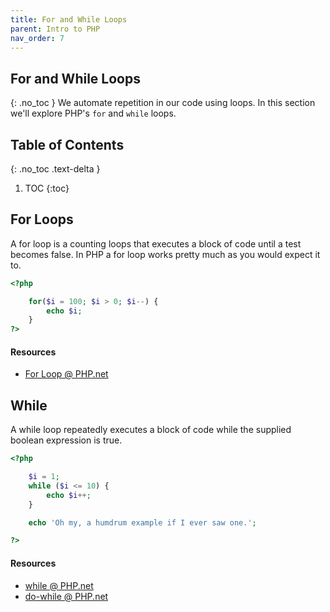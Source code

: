 ```yaml
---
title: For and While Loops
parent: Intro to PHP
nav_order: 7
---
```


<!-- prettier-ignore-start -->
## For and While Loops
{: .no_toc }
We automate repetition in our code using loops. In this section we'll explore PHP's `for` and `while` loops.

## Table of Contents
{: .no_toc .text-delta }  

1. TOC
{:toc}

<!-- prettier-ignore-end -->

## For Loops

A for loop is a counting loops that executes a block of code until a test becomes false. In PHP a for loop works pretty much as you would expect it to.

```php
<?php

    for($i = 100; $i > 0; $i--) {
        echo $i;
    }
?>
```

#### Resources

- [For Loop @ PHP.net](http://ca3.php.net/manual/en/control-structures.for.php)

## While

A while loop repeatedly executes a block of code while the supplied boolean expression is true.

```php
<?php

    $i = 1;
    while ($i <= 10) {
        echo $i++;
    }

    echo 'Oh my, a humdrum example if I ever saw one.';

?>
```

#### Resources

- [while @ PHP.net](http://ca3.php.net/while)
- [do-while @ PHP.net](http://us3.php.net/manual/en/control-structures.do.while.php)
